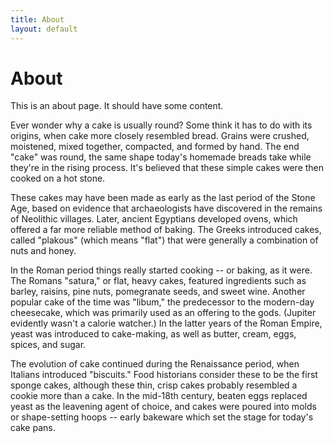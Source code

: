 ```yaml
---
title: About
layout: default
---
```


# About

This is an about page.  It should have some content.

Ever wonder why a cake is usually round? Some think it has to do with its origins, when cake more closely resembled bread. Grains were crushed, moistened, mixed together, compacted, and formed by hand. The end "cake" was round, the same shape today's homemade breads take while they're in the rising process. It's believed that these simple cakes were then cooked on a hot stone.

These cakes may have been made as early as the last period of the Stone Age, based on evidence that archaeologists have discovered in the remains of Neolithic villages. Later, ancient Egyptians developed ovens, which offered a far more reliable method of baking. The Greeks introduced cakes, called "plakous" (which means "flat") that were generally a combination of nuts and honey.

In the Roman period things really started cooking -- or baking, as it were. The Romans "satura," or flat, heavy cakes, featured ingredients such as barley, raisins, pine nuts, pomegranate seeds, and sweet wine. Another popular cake of the time was "libum," the predecessor to the modern-day cheesecake, which was primarily used as an offering to the gods. (Jupiter evidently wasn't a calorie watcher.) In the latter years of the Roman Empire, yeast was introduced to cake-making, as well as butter, cream, eggs, spices, and sugar.

The evolution of cake continued during the Renaissance period, when Italians introduced "biscuits." Food historians consider these to be the first sponge cakes, although these thin, crisp cakes probably resembled a cookie more than a cake. In the mid-18th century, beaten eggs replaced yeast as the leavening agent of choice, and cakes were poured into molds or shape-setting hoops -- early bakeware which set the stage for today's cake pans.